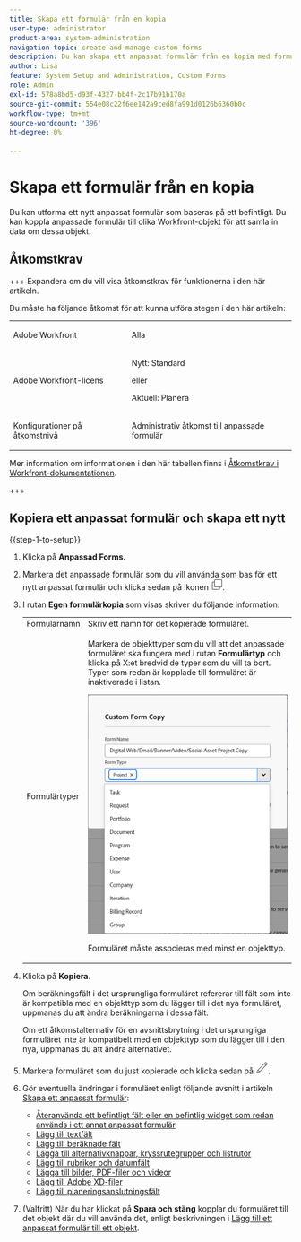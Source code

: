 ```yaml
---
title: Skapa ett formulär från en kopia
user-type: administrator
product-area: system-administration
navigation-topic: create-and-manage-custom-forms
description: Du kan skapa ett anpassat formulär från en kopia med formulärdesignern.
author: Lisa
feature: System Setup and Administration, Custom Forms
role: Admin
exl-id: 578a8bd5-d93f-4327-bb4f-2c17b91b170a
source-git-commit: 554e08c22f6ee142a9ced8fa991d0126b6360b0c
workflow-type: tm+mt
source-wordcount: '396'
ht-degree: 0%

---
```


# Skapa ett formulär från en kopia

<!--add preview tags and see below in comment out-->

Du kan utforma ett nytt anpassat formulär som baseras på ett befintligt. Du kan koppla anpassade formulär till olika Workfront-objekt för att samla in data om dessa objekt.

## Åtkomstkrav

+++ Expandera om du vill visa åtkomstkrav för funktionerna i den här artikeln.

Du måste ha följande åtkomst för att kunna utföra stegen i den här artikeln:

<table style="table-layout:auto"> 
 <col> 
 <col> 
 <tbody> 
  <tr data-mc-conditions=""> 
   <td role="rowheader"> <p>Adobe Workfront</p> </td> 
   <td>Alla</td> 
  </tr> 
  <tr> 
   <td role="rowheader">Adobe Workfront-licens</td> 
   <td>
   <p>Nytt: Standard</p>
   <p>eller</p>
   <p>Aktuell: Planera</p></td>
  </tr> 
  <tr data-mc-conditions=""> 
   <td role="rowheader">Konfigurationer på åtkomstnivå</td> 
   <td> <p>Administrativ åtkomst till anpassade formulär</p> </td> 
  </tr>  
 </tbody> 
</table>

Mer information om informationen i den här tabellen finns i [Åtkomstkrav i Workfront-dokumentationen](/help/quicksilver/administration-and-setup/add-users/access-levels-and-object-permissions/access-level-requirements-in-documentation.md).

+++

## Kopiera ett anpassat formulär och skapa ett nytt

{{step-1-to-setup}}

1. Klicka på **Anpassad Forms.**
1. Markera det anpassade formulär som du vill använda som bas för ett nytt anpassat formulär och klicka sedan på ikonen ![Kopiera](assets/copy-icon.png).
1. I rutan **Egen formulärkopia** som visas skriver du följande information:

   <table style="table-layout:auto"> 
    <col> 
    <col> 
    <tbody> 
     <tr> 
      <td role="rowheader">Formulärnamn</td> 
      <td>Skriv ett namn för det kopierade formuläret.</td> 
     </tr> 
     <tr> 
      <td role="rowheader"> <p role="rowheader">Formulärtyper </p> </td> 
      <td> <p>Markera de objekttyper som du vill att det anpassade formuläret ska fungera med i rutan <b>Formulärtyp</b> och klicka på X:et bredvid de typer som du vill ta bort. Typer som redan är kopplade till formuläret är inaktiverade i listan.</p> 
      <p><img src="assets/copy-form-obj-types-040524.png"></p> 
      <p>Formuläret måste associeras med minst en objekttyp.</p> 
      </td> 
     </tr> 
    </tbody> 
   </table>

1. Klicka på **Kopiera**.

   Om beräkningsfält i det ursprungliga formuläret refererar till fält som inte är kompatibla med en objekttyp som du lägger till i det nya formuläret, uppmanas du att ändra beräkningarna i dessa fält.

   Om ett åtkomstalternativ för en avsnittsbrytning i det ursprungliga formuläret inte är kompatibelt med en objekttyp som du lägger till i den nya, uppmanas du att ändra alternativet.

1. Markera formuläret som du just kopierade och klicka sedan på ![Redigera-ikonen](assets/edit-icon.png).
1. Gör eventuella ändringar i formuläret enligt följande avsnitt i artikeln [Skapa ett anpassat formulär](/help/quicksilver/administration-and-setup/customize-workfront/create-manage-custom-forms/form-designer/design-a-form/design-a-form.md):

   * [Återanvända ett befintligt fält eller en befintlig widget som redan används i ett annat anpassat formulär](/help/quicksilver/administration-and-setup/customize-workfront/create-manage-custom-forms/form-designer/design-a-form/design-a-form.md#reuse-an-existing-field-or-widget-already-used-in-another-custom-form)
   * [Lägg till textfält](/help/quicksilver/administration-and-setup/customize-workfront/create-manage-custom-forms/form-designer/design-a-form/design-a-form.md#add-text-fields)
   * [Lägg till beräknade fält](/help/quicksilver/administration-and-setup/customize-workfront/create-manage-custom-forms/form-designer/design-a-form/design-a-form.md#add-calculated-fields)
   * [Lägga till alternativknappar, kryssrutegrupper och listrutor](/help/quicksilver/administration-and-setup/customize-workfront/create-manage-custom-forms/form-designer/design-a-form/design-a-form.md#add-radio-buttons-checkboxes-and-dropdowns)
   * [Lägg till rubriker och datumfält](/help/quicksilver/administration-and-setup/customize-workfront/create-manage-custom-forms/form-designer/design-a-form/design-a-form.md#add-typeahead-and-date-fields)
   * [Lägga till bilder, PDF-filer och videor](/help/quicksilver/administration-and-setup/customize-workfront/create-manage-custom-forms/form-designer/design-a-form/design-a-form.md#add-images-pdfs-and-videos)
   * [Lägg till Adobe XD-filer](/help/quicksilver/administration-and-setup/customize-workfront/create-manage-custom-forms/form-designer/design-a-form/design-a-form.md#add-adobe-xd-files)
   * [Lägg till planeringsanslutningsfält](/help/quicksilver/administration-and-setup/customize-workfront/create-manage-custom-forms/form-designer/design-a-form/design-a-form.md#add-planning-connection-fields)

1. (Valfritt) När du har klickat på **Spara och stäng** kopplar du formuläret till det objekt där du vill använda det, enligt beskrivningen i [Lägg till ett anpassat formulär till ett objekt](/help/quicksilver/workfront-basics/work-with-custom-forms/add-a-custom-form-to-an-object.md).
